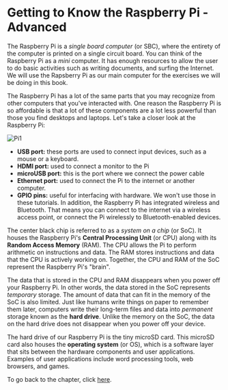 # Getting to Know the Raspberry Pi - Advanced

The Raspberry Pi is a _single board computer_ \(or SBC\), where the entirety of the computer is printed on 
a single circuit board. You can think of the Raspberry Pi as a _mini_ computer. It has enough resources to 
allow the user to do basic activities such as writing documents, and surfing the Internet.  We will use 
the Rapsberry Pi as our main computer for the exercises we will be doing in this book. 

The Raspberry Pi has a lot of the same parts that you may recognize from other computers that you've 
interacted with. One reason the Raspberry Pi is so affordable is that a lot of these components are a lot 
less powerful than those you find desktops and laptops. Let's take a closer look at the Raspberry Pi:

![Pi1](http://www.suzannejmatthews.com/images/aosk/chapter1/PiBoard.jpg)

* **USB port:** these ports are used to connect input devices, such as a mouse or a keyboard.
* **HDMI port:**  used to connect a monitor to the Pi
* **microUSB port:** this is the port where we connect the power cable
* **Ethernet port:** used to connect the Pi to the internet or another computer. 
* **GPIO pins:** useful for interfacing with hardware. We won't use those in these tutorials.
In addition, the Raspberry Pi has integrated wireless and Bluetooth. That means you can connect to the 
internet via a wireless access point, or connect the Pi wirelessly to Bluetooth-enabled devices.

The center black chip is referred to as a _system on a chip_ (or SoC). It houses the Raspberry Pi's 
**Central Processing Unit** (or CPU) along with its **Random Access Memory** (RAM). The CPU allows the 
Pi to perform arithmetic on instructions and data. The RAM stores instructions and data that the CPU 
is actively working on. Together, the CPU and RAM of the SoC represent the Raspberry Pi's "brain".

The data that is stored in the CPU and RAM disappears when you power off your Raspberry Pi. In other 
words, the data stored in the SoC represents _temporary_ storage. The amount of data that can fit 
in the memory of the SoC is also limited. Just like humans write things on paper to remember them later, 
computers write their long-term files and data into _permanent_ storage known as the **hard 
drive**. Unlike the memory on the SoC, the data on the hard drive does not disappear when you power off
your device.

The hard drive of our Raspberry Pi is the tiny microSD card. This microSD card also houses the 
**operating system** (or OS), which is a software layer that sits between the hardware components and 
user applications. Examples of user applications include word processing tools, web browsers, 
and games.


To go back to the chapter, click [here](chapter1.md).

